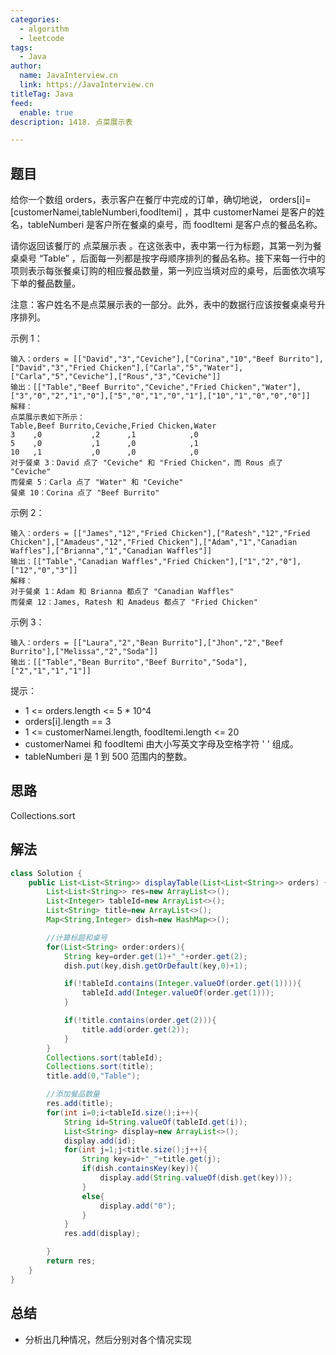 ```yaml
---
categories:
  - algorithm
  - leetcode
tags:
  - Java
author: 
  name: JavaInterview.cn
  link: https://JavaInterview.cn
titleTag: Java
feed:
  enable: true
description: 1418. 点菜展示表

---
```


## 题目
给你一个数组 orders，表示客户在餐厅中完成的订单，确切地说， orders[i]=[customerNamei,tableNumberi,foodItemi] ，其中 customerNamei 是客户的姓名，tableNumberi 是客户所在餐桌的桌号，而 foodItemi 是客户点的餐品名称。

请你返回该餐厅的 点菜展示表 。在这张表中，表中第一行为标题，其第一列为餐桌桌号 “Table” ，后面每一列都是按字母顺序排列的餐品名称。接下来每一行中的项则表示每张餐桌订购的相应餐品数量，第一列应当填对应的桌号，后面依次填写下单的餐品数量。

注意：客户姓名不是点菜展示表的一部分。此外，表中的数据行应该按餐桌桌号升序排列。



示例 1：

    输入：orders = [["David","3","Ceviche"],["Corina","10","Beef Burrito"],["David","3","Fried Chicken"],["Carla","5","Water"],["Carla","5","Ceviche"],["Rous","3","Ceviche"]]
    输出：[["Table","Beef Burrito","Ceviche","Fried Chicken","Water"],["3","0","2","1","0"],["5","0","1","0","1"],["10","1","0","0","0"]]
    解释：
    点菜展示表如下所示：
    Table,Beef Burrito,Ceviche,Fried Chicken,Water
    3    ,0           ,2      ,1            ,0
    5    ,0           ,1      ,0            ,1
    10   ,1           ,0      ,0            ,0
    对于餐桌 3：David 点了 "Ceviche" 和 "Fried Chicken"，而 Rous 点了 "Ceviche"
    而餐桌 5：Carla 点了 "Water" 和 "Ceviche"
    餐桌 10：Corina 点了 "Beef Burrito"
示例 2：

    输入：orders = [["James","12","Fried Chicken"],["Ratesh","12","Fried Chicken"],["Amadeus","12","Fried Chicken"],["Adam","1","Canadian Waffles"],["Brianna","1","Canadian Waffles"]]
    输出：[["Table","Canadian Waffles","Fried Chicken"],["1","2","0"],["12","0","3"]]
    解释：
    对于餐桌 1：Adam 和 Brianna 都点了 "Canadian Waffles"
    而餐桌 12：James, Ratesh 和 Amadeus 都点了 "Fried Chicken"
示例 3：

    输入：orders = [["Laura","2","Bean Burrito"],["Jhon","2","Beef Burrito"],["Melissa","2","Soda"]]
    输出：[["Table","Bean Burrito","Beef Burrito","Soda"],["2","1","1","1"]]


提示：

* 1 <= orders.length <= 5 * 10^4
* orders[i].length == 3
* 1 <= customerNamei.length, foodItemi.length <= 20
* customerNamei 和 foodItemi 由大小写英文字母及空格字符 ' ' 组成。
* tableNumberi 是 1 到 500 范围内的整数。

## 思路

Collections.sort

## 解法
```java
class Solution {
    public List<List<String>> displayTable(List<List<String>> orders) {
        List<List<String>> res=new ArrayList<>();
        List<Integer> tableId=new ArrayList<>();
        List<String> title=new ArrayList<>();
        Map<String,Integer> dish=new HashMap<>();

        //计算标题和桌号
        for(List<String> order:orders){
            String key=order.get(1)+"_"+order.get(2);
            dish.put(key,dish.getOrDefault(key,0)+1);

            if(!tableId.contains(Integer.valueOf(order.get(1)))){
                tableId.add(Integer.valueOf(order.get(1)));
            }   

            if(!title.contains(order.get(2))){
                title.add(order.get(2));
            }          
        }
        Collections.sort(tableId);
        Collections.sort(title);
        title.add(0,"Table");

        //添加餐品数量
        res.add(title);
        for(int i=0;i<tableId.size();i++){
            String id=String.valueOf(tableId.get(i));
            List<String> display=new ArrayList<>();
            display.add(id);
            for(int j=1;j<title.size();j++){
                String key=id+"_"+title.get(j);
                if(dish.containsKey(key)){
                    display.add(String.valueOf(dish.get(key)));
                }
                else{
                    display.add("0");
                }
            }
            res.add(display);

        }
        return res;
    }
}

```

## 总结

- 分析出几种情况，然后分别对各个情况实现 
